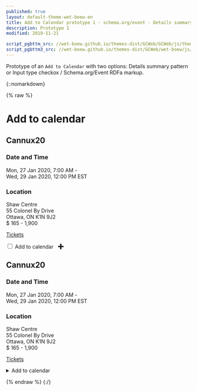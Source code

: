 ```yaml
---
published: true
layout: default-theme-wet-boew-en
title: Add to Calendar prototype 1 - schema.org/event - Details summary or Input type checkbox
description: Prototype 1
modified: 2019-11-21

script_pgbttm_src: //wet-boew.github.io/themes-dist/GCWeb/GCWeb/js/theme.min.js
script_pgbttm3_src: //wet-boew.github.io/themes-dist/GCWeb/wet-boew/js/deps/jsonpointer.js
---
```


Prototype of an ```Add to Calendar``` with two options: Details summary pattern  or Input type checkox / Schema.org/Event RDFa markup.


{::nomarkdown}

{% raw %}

<div class="wb-prettify all-pre linenums"></div>
<link rel="stylesheet" href="path/to/font-awesome/css/font-awesome.min.css">
<style>
input[type="checkbox"] + .wb-addcal {
    border-bottom-left-radius: 0;
    border-bottom-right-radius: 0;
}
input[type="checkbox"] + .wb-addcal + ul {
    border: 1px solid #dee2e6 !important;
    padding: 15px;
    border-radius: 3px;
    border-top-left-radius: 3px;
    border-top-left-radius: 0;
    display: none;
}
input[type="checkbox"]:checked + .wb-addcal + ul {
    display: block;
}
input[type="checkbox"] + .wb-addcal::after {
    font-size: 30px;
    line-height: 0;
    margin-left: 10px;
    top: 2.5px;
    position: relative;
    font-weight: bold;
    content: "+";
}
input[type="checkbox"]:checked + .wb-addcal::after {
    content: "–";
}

.max-content {
    display: inline-block;
    position: relative;
}

/* Overlay default style */
[role=listbox] {
	min-width: 230px;
	background: white;
	border: 1px solid #ccc;
	list-style: none;
	margin: 0;
	padding: 0;
	position: absolute;
	top: 1.7em;
	z-index: 9999;
	/* Note about z-index

	Ideally it should be set to 1, but the <footer id="wb-info"> has a z-index set to 5,
	 */
}

/* Active state style */
[role=option][aria-selected=true] {
	background: rgb(139, 189, 225);
}
[role=option]:hover {
	cursor: default;
}





</style>

<h1 property="name" id="wb-cont">Add to calendar</h1>
<div class="container">
	<div class="row">
		<section class="col-md-6">
			<div vocab="http://schema.org/" class="event-wrapper" typeof="Event">
				<div class="event-title" property="name"><h2>Cannux20</h2></div>	
				<h3>Date and Time</h3>
				<div class="event-date" property="startDate" content="2020-01-27T12:00:00Z">Mon, 27 Jan 2020, 7:00 AM - </div>
				<div class="event-date" property="endDate" content="2020-01-29T17:00:00Z">Wed, 29 Jan 2020, 12:00 PM EST</div>
				<h3>Location</h3>	
				<div class="event-venue" property="location" typeof="Place">
					<span property="name">Shaw Centre</span>
					<div class="address" property="address" typeof="PostalAddress">
						<span property="streetAddress">55 Colonel By Drive</span><br>
						<span property="addressLocality">Ottawa</span>,
						<span property="addressRegion">ON</span>
						<span property="postalCode">K1N 9J2</span>
					</div>
				</div>
				<!--<div class="event-time">7:00 AM</div>-->
				<div property="offers" typeof="Offer" class="mrgn-bttm-md">
					<div class="event-price">
						<meta property="priceCurrency" content="CND" />$
						<meta property="price" content="165.00-1900.00" />165 - 1,900
					</div>
					<p><a property="url" href="https://www.eventbrite.ca/e/cannexus20-regular-registration-62525190528?aff=ebdssbdestsearch">Tickets</a></p>
				</div>
				<input type="checkbox" id="wb-addcal-1" class="wb-inv">
				<label for="wb-addcal-1" class="btn btn-default wb-addcal">Add to calendar</label>
				<ul class="list-unstyled mrgn-bttm-0">
					<li><a href="https://www.google.com/calendar/render?action=TEMPLATE&text=Cannexus20&dates=20200127T120000Z/20200129T170000Z&details=Get%20on%20the%20front%20page%20of%20HN,%20then%20prepare%20for%20world%20domination.&location=Shaw%20Centre%2055%20Colonel%20By%20Dr,%20Ottawa,%20ON%20K1N%209J2&sprop=&sprop=name"><span class="fab fa-google mrgn-rght-md"></span>Google<span class="sr-only"> calendar</span></a></li>
					<li><a href="data:text/calendar;charset=utf8,BEGIN:VCALENDAR%0AVERSION:2.0%0ABEGIN:VEVENT%0AURL:http://carlsednaoui.github.io/add-to-calendar-buttons/example.html%0ADTSTART:20200127T120000Z %0ADTEND:20200127T170000Z%0ASUMMARY:Cannux20%0ADESCRIPTION: We%20offer%20a%20variety%20of%20packages%20at%20very%20competitive%20rates.%20Both%203-day%20and%201-day%20packages%20are%20available.%20Take%20advantage%20of%20special%20rates%20for%20presenters,%20members%20of%20supporting%20organizations,%20students%20and%20groups.%0ALOCATION:Shaw%20Centre%2055%20Colonel%20By%20Dr,%20Ottawa,%20ON%20K1N%209J2%0AEND:VEVENT%0AEND:VCALENDAR"><span class="fab fa-apple mrgn-rght-md"></span>Apple<span class="sr-only"> calendar</span></a></li>
					<li><a href="data:text/calendar;charset=utf8,BEGIN:VCALENDAR%0AVERSION:2.0%0ABEGIN:VEVENT%0AURL:http://carlsednaoui.github.io/add-to-calendar-buttons/example.html%0ADTSTART:20200127T120000Z %0ADTEND:20200127T170000Z%0ASUMMARY:Cannux20%0ADESCRIPTION: We%20offer%20a%20variety%20of%20packages%20at%20very%20competitive%20rates.%20Both%203-day%20and%201-day%20packages%20are%20available.%20Take%20advantage%20of%20special%20rates%20for%20presenters,%20members%20of%20supporting%20organizations,%20students%20and%20groups.%0ALOCATION:Shaw%20Centre%2055%20Colonel%20By%20Dr,%20Ottawa,%20ON%20K1N%209J2%0AEND:VEVENT%0AEND:VCALENDAR"><span class="fa fa-calendar mrgn-rght-md"></span>Other<span class="sr-only"> calendar</span></a></li>
				</ul>
			</div>
		</section>
		<section class="col-md-6">
		<div vocab="http://schema.org/" class="event-wrapper" typeof="Event">
			<div class="event-title" property="name">
				<h2>Cannux20</h2>
			</div>	
			<h3>Date and Time</h3>
			<div class="event-date" property="startDate" content="2020-01-27T12:00:00Z">Mon, 27 Jan 2020, 7:00 AM - </div>
			<div class="event-date" property="endDate" content="2020-01-29T17:00:00Z">Wed, 29 Jan 2020, 12:00 PM EST</div>
			<h3>Location</h3>	
				<div class="event-venue" property="location" typeof="Place">
					<span property="name">Shaw Centre</span>
					<div class="address" property="address" typeof="PostalAddress">
						<span property="streetAddress">55 Colonel By Drive</span><br>
						<span property="addressLocality">Ottawa</span>,
						<span property="addressRegion">ON</span>
						<span property="postalCode">K1N 9J2</span>
					</div>
				</div>
				<!--<div class="event-time">7:00 AM</div>-->
				<div property="offers" typeof="Offer" class="mrgn-bttm-md">
					<div class="event-price">
						<meta property="priceCurrency" content="CND" />$
						<meta property="price" content="165.00-1900.00" />165 - 1,900
					</div>
					<p><a property="url" href="https://www.eventbrite.ca/e/cannexus20-regular-registration-62525190528?aff=ebdssbdestsearch">Tickets</a></p>
				</div>
				<details>
					<summary>Add to calendar</summary>
					<ul class="list-unstyled mrgn-bttm-0">
						<li><a href="https://www.google.com/calendar/render?action=TEMPLATE&text=Cannexus20&dates=20200127T120000Z/20200129T170000Z&details=Get%20on%20the%20front%20page%20of%20HN,%20then%20prepare%20for%20world%20domination.&location=Shaw%20Centre%2055%20Colonel%20By%20Dr,%20Ottawa,%20ON%20K1N%209J2&sprop=&sprop=name"><span class="fab fa-google mrgn-rght-md"></span>Google<span class="sr-only"> calendar</span></a></li>
						<li><a href="data:text/calendar;charset=utf8,BEGIN:VCALENDAR%0AVERSION:2.0%0ABEGIN:VEVENT%0AURL:http://carlsednaoui.github.io/add-to-calendar-buttons/example.html%0ADTSTART:20200127T120000Z %0ADTEND:20200127T170000Z%0ASUMMARY:Cannux20%0ADESCRIPTION: We%20offer%20a%20variety%20of%20packages%20at%20very%20competitive%20rates.%20Both%203-day%20and%201-day%20packages%20are%20available.%20Take%20advantage%20of%20special%20rates%20for%20presenters,%20members%20of%20supporting%20organizations,%20students%20and%20groups.%0ALOCATION:Shaw%20Centre%2055%20Colonel%20By%20Dr,%20Ottawa,%20ON%20K1N%209J2%0AEND:VEVENT%0AEND:VCALENDAR"><span class="fab fa-apple mrgn-rght-md"></span>Apple<span class="sr-only"> calendar</span></a></li>
						<li><a href="data:text/calendar;charset=utf8,BEGIN:VCALENDAR%0AVERSION:2.0%0ABEGIN:VEVENT%0AURL:http://carlsednaoui.github.io/add-to-calendar-buttons/example.html%0ADTSTART:20200127T120000Z %0ADTEND:20200127T170000Z%0ASUMMARY:Cannux20%0ADESCRIPTION: We%20offer%20a%20variety%20of%20packages%20at%20very%20competitive%20rates.%20Both%203-day%20and%201-day%20packages%20are%20available.%20Take%20advantage%20of%20special%20rates%20for%20presenters,%20members%20of%20supporting%20organizations,%20students%20and%20groups.%0ALOCATION:Shaw%20Centre%2055%20Colonel%20By%20Dr,%20Ottawa,%20ON%20K1N%209J2%0AEND:VEVENT%0AEND:VCALENDAR"><span class="fa fa-calendar mrgn-rght-md"></span>Other<span class="sr-only"> calendar</span></a></li>
					</ul>
				</details>
			</div>
		</section>
	</div>
</div>

{% endraw %}
{:/}

